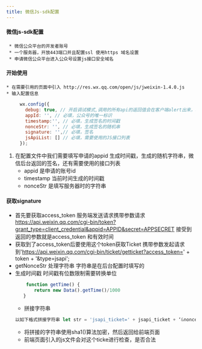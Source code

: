 ```yaml
---
title: 微信Js-sdk配置
---
```

#### 微信js-sdk配置
     * 微信公众平台的开发者账号
     * 一个服务器，开放443端口并且配置ssl 使用https 域名设置
     * 申请微信公众平台进入公众号设置js接口安全域名
     
#### 开始使用
    * 在需要引用的页面中引入 http://res.wx.qq.com/open/js/jweixin-1.4.0.js
    * 输入配置信息
   ```javascript
        wx.config({
          debug: true, // 开启调试模式,调用的所有api的返回值会在客户端alert出来，若要查看传入的参数，可以在pc端打开，参数信息会通过log打出，仅在pc端时才会打印。
          appId: '', // 必填，公众号的唯一标识
          timestamp:'', // 必填，生成签名的时间戳
          nonceStr: '', // 必填，生成签名的随机串
          signature: '',// 必填，签名
          jsApiList: [] // 必填，需要使用的JS接口列表
        });
   ```
1. 在配置文件中我们需要填写申请的appid 生成时间戳，生成的随机字符串，微信后台返回的签名，还有需要使用的接口列表
   * appid 是申请的账号id
   * timestamp 当前时间生成的时间戳
   * nonceStr 是填写服务器时的字符串
#### 获取signature
   * 首先要获取access_token 
     服务端发送请求携带参数请求 https://api.weixin.qq.com/cgi-bin/token?grant_type=client_credential&appid=APPID&secret=APPSECRET
     接受到返回的参数就是access_token 和有效时间
   * 获取到了access_token后要使用这个token获取Ticket
     携带参数发起请求到'https://api.weixin.qq.com/cgi-bin/ticket/getticket?access_token=' + token + '&type=jsapi';
   * getNonceStr 处理字符串
     字符串是在后台配置时填写的
   * 生成时间戳
     时间戳有位数限制需要转换单位
     ```JAVAScript
         function getTime() {
            return new Data().getTime()/1000    
        }   
     ```
     * 拼接字符串
     ```javascript  
     以如下格式拼接字符串 let str = 'jsapi_ticket=' + jsapi_ticket + ‘&noncestr=’ + noncestr + ‘&timestamp=’ + timestamp + ‘&url=’ + url
     ```
     * 将拼接的字符串使用sha1()算法加密，然后返回给前端页面
     * 前端页面引入的js文件会对这个ticke进行检查，是否合法
   



    